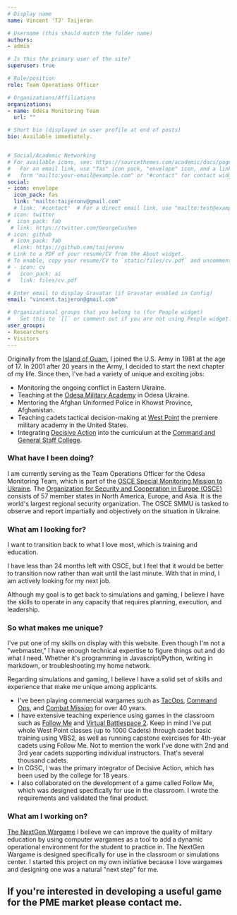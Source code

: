```yaml
---
# Display name
name: Vincent 'TJ' Taijeron

# Username (this should match the folder name)
authors:
- admin

# Is this the primary user of the site?
superuser: true

# Role/position
role: Team Operations Officer

# Organizations/Affiliations
organizations:
- name: Odesa Monitoring Team
  url: ""

# Short bio (displayed in user profile at end of posts)
bio: Available immediately.


# Social/Academic Networking
# For available icons, see: https://sourcethemes.com/academic/docs/page-builder/#icons
#   For an email link, use "fas" icon pack, "envelope" icon, and a link in the
#   form "mailto:your-email@example.com" or "#contact" for contact widget.
social:
- icon: envelope
  icon_pack: fas
  link: "mailto:taijeronv@gmail.com"
  # link: '#contact'  # For a direct email link, use "mailto:test@example.org".
# icon: twitter
#  icon_pack: fab
 # link: https://twitter.com/GeorgeCushen
# icon: github
 # icon_pack: fab
  #link: https://github.com/taijeronv
# Link to a PDF of your resume/CV from the About widget.
# To enable, copy your resume/CV to `static/files/cv.pdf` and uncomment the lines below.
# - icon: cv
#   icon_pack: ai
#   link: files/cv.pdf

# Enter email to display Gravatar (if Gravatar enabled in Config)
email: "vincent.taijeron@gmail.com"

# Organizational groups that you belong to (for People widget)
#   Set this to `[]` or comment out if you are not using People widget.
user_groups:
- Researchers
- Visitors
---
```


Originally from the [Island of Guam](https://en.wikipedia.org/wiki/Guam), I joined the U.S. Army in 1981 at the age of 17.
In 2001 after 20 years in the Army, I decided to start the next chapter of my
life.  Since then, I've had a variety of unique and exciting jobs:

- Monitoring the ongoing conflict in Eastern Ukraine.
- Teaching at the
  [Odesa Military Academy](https://en.wikipedia.org/wiki/Odessa_Military_Academy)
  in Odesa Ukraine.
- Mentoring the Afghan Uniformed Police in Khowst Province, Afghanistan.
- Teaching cadets tactical decision-making at
  [West Point](https://www.westpoint.edu/military/department-of-military-instruction/simulation-center)
  the premiere military academy in the United States.
- Integrating [Decisive Action](http://decisive-point.com/decisive-action/) into
  the curriculum at the
  [Command and General Staff College](https://usacac.army.mil/organizations/cace/cgsc).

### What have I been doing?
I am currently serving as the Team Operations Officer for the Odesa Monitoring
Team, which is part of the [OSCE Special Monitoring Mission to Ukraine](https://www.osce.org/special-monitoring-mission-to-ukraine). The
[Organization for Security and Cooperation in Europe (OSCE)](https://www.osce.org/whatistheosce/factsheet) consists of 57 member
states in North America, Europe, and Asia. It is the world's largest
regional security organization.  The OSCE SMMU is tasked to observe and report impartially and objectively on the situation in Ukraine.

### What am I looking for?
I want to transition back to what I love most, which is training and education. 

I have less than 24 months left with OSCE, but I feel that it would be better to
transition now rather than wait until the last minute. With that in mind, I am actively
looking for my next job.

Although my goal is to get back to simulations and gaming, I believe I have the
skills to operate in any capacity that requires planning, execution, and
leadership.

### So what makes me unique?
I've put one of my skills on display with this website. Even though I'm not a
"webmaster," I have enough technical expertise to figure things out and do what I
need. Whether it's programming in Javascript/Python, writing in markdown, or
troubleshooting my home network. 

Regarding simulations and gaming, I believe I have a solid set of skills
and experience that make me unique among applicants.
- I've been playing commercial wargames such as
  [TacOps](https://en.wikipedia.org/wiki/TacOps),
  [Command Ops](https://en.wikipedia.org/wiki/Command_Ops:_Battles_from_the_Bulge),
  and [Combat Mission](https://en.wikipedia.org/wiki/Combat_Mission) for over 40 years.
- I have extensive teaching experience using games in the classroom such as
  [Follow Me](http://decisive-point.com/follow-me/) and
  [Virtual Battlespace 2](https://bisimulations.com/products/vbs3). Keep in mind
  I've put whole West Point classes (up to 1000 Cadets) through cadet basic
  training using VBS2, as well as running capstone exercises for 4th-year cadets
  using Follow Me. Not to mention the work I've done with 2nd and 3rd year
  cadets supporting individual instructors. That's several thousand cadets.
- In CGSC, I was the primary integrator of Decisive Action, which has been used
  by the college for 18 years.
- I also collaborated on the development of a game called Follow Me, which was
  designed specifically for use in the classroom. I wrote the requirements and
  validated the final product.

### What am I working on?
[The NextGen Wargame](https://friendly-ritchie-374adc.netlify.com/) I believe we
can improve the quality of military education by using computer wargames as a
tool to add a dynamic operational environment for the student to practice in.
The NextGen Wargame is designed specifically for use in the classroom or
simulations center. I started this project on my own initiative because I love
wargames and designing one was a natural "next step" for me. 

## If you're interested in developing a useful game for the PME market please contact me.

